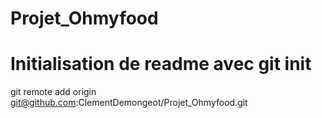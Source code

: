 # Projet_Ohmyfood

# Initialisation de readme avec git init

git remote add origin git@github.com:ClementDemongeot/Projet_Ohmyfood.git

